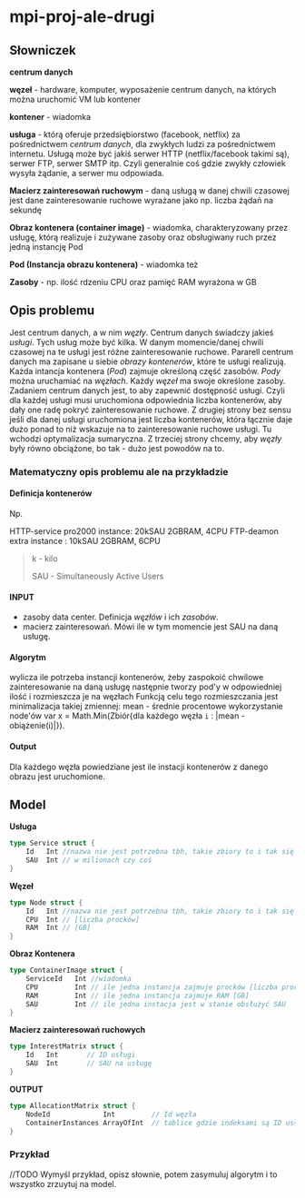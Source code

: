# mpi-proj-ale-drugi

## Słowniczek

**centrum danych**

**węzeł** - hardware, komputer, wyposażenie centrum danych, na których można uruchomić VM lub kontener

**kontener** - wiadomka

**usługa** - którą oferuje przedsiębiorstwo (facebook, netflix) za pośrednictwem *centrum danych*, dla zwykłych ludzi za pośrednictwem internetu. Usługą może być jakiś serwer HTTP (netflix/facebook takimi są), serwer FTP, serwer SMTP itp. Czyli generalnie coś gdzie zwykły człowiek wysyła żądanie, a serwer mu odpowiada. 

**Macierz zainteresowań ruchowym** - daną usługą w danej chwili czasowej jest dane zainteresowanie ruchowe wyrażane jako np. liczba żądań na sekundę

**Obraz kontenera (container image)** - wiadomka, charakteryzowany przez usługę, którą realizuje i zużywane zasoby oraz obsługiwany ruch przez jedną instancję Pod

**Pod (Instancja obrazu kontenera)** - wiadomka też

**Zasoby** - np. ilość rdzeniu CPU oraz pamięć RAM wyrażona w GB

## Opis problemu 

Jest centrum danych, a w nim *węzły*. Centrum danych świadczy jakieś *usługi*. Tych usług może być kilka. W danym momencie/danej chwili czasowej na te usługi jest różne zainteresowanie ruchowe. Pararell centrum danych ma zapisane u siebie *obrazy kontenerów*, które te usługi realizują. Każda intancja kontenera (*Pod*) zajmuje określoną część zasobów. *Pody* można uruchamiać na *węzłach*. Każdy *węzeł* ma swoje określone zasoby. Zadaniem centrum danych jest, to aby zapewnić dostępność usługi. Czyli dla każdej usługi musi uruchomiona odpowiednia liczba kontenerów, aby dały one radę pokryć zainteresowanie ruchowe. Z drugiej strony bez sensu jeśli dla danej usługi uruchomiona jest liczba kontenerów, która łącznie daje dużo ponad to niż wskazuje na to zainteresowanie ruchowe usługi. Tu wchodzi optymalizacja sumaryczna. Z trzeciej strony chcemy, aby *węzły* były równo obciążone, bo tak  - dużo jest powodów na to.

### Matematyczny opis problemu ale na przykładzie

#### Definicja kontenerów

Np.

HTTP-service pro2000 instance: 20kSAU 2GBRAM, 4CPU 
FTP-deamon extra instance  : 10kSAU 2GBRAM, 6CPU

> k - kilo
>
> SAU - Simultaneously Active Users

#### INPUT 

- zasoby data center. Definicja *węzłów* i ich *zasobów*.
- macierz zainteresowań. Mówi ile w tym momencie jest SAU na daną usługę.

#### Algorytm

wylicza ile potrzeba instancji kontenerów, żeby zaspokoić chwilowe zainteresowanie na daną usługę następnie tworzy pod'y w odpowiedniej ilość i rozmieszcza je na węzłach
Funkcją celu tego rozmieszczania jest minimalizacja takiej zmiennej:
mean - średnie procentowe wykorzystanie node'ów
var x = Math.Min(Zbiór{dla każdego węzła `i` : |mean - obiążenie(i)|}).

#### Output

Dla każdego węzła powiedziane jest ile instacji kontenerów z danego obrazu jest uruchomione.

## Model

**Usługa**

```Go
type Service struct {
	Id   Int //nazwa nie jest potrzebna tbh, takie zbiory to i tak się same idkują
    SAU  Int // w milionach czy coś
}
```

**Węzeł**

```go
type Node struct {
	Id   Int //nazwa nie jest potrzebna tbh, takie zbiory to i tak się same idkują
    CPU  Int // [liczba procków]
    RAM  Int // [GB]
}
```

**Obraz Kontenera**

```go
type ContainerImage struct {
	ServiceId   Int //wiadomka
    CPU         Int // ile jedna instancja zajmuje procków [liczba procków]
    RAM         Int // ile jedna instancja zajmuje RAM [GB]
    SAU         Int // ile jedna instacja jest w stanie obsłużyć SAU
}
```

**Macierz zainteresowań ruchowych**

```go
type InterestMatrix struct {
	Id   Int       // ID usługi
    SAU  Int       // SAU na usługę
}
```

**OUTPUT**

```go
type AllocationtMatrix struct {
	NodeId             Int         // Id węzła
    ContainerInstances ArrayOfInt  // tablice gdzie indeksami są ID usług a wartościami liczba Pod'ów
}
```

### Przykład

//TODO Wymyśl przykład, opisz słownie, potem zasymuluj algorytm i to wszystko zrzuytuj na model.